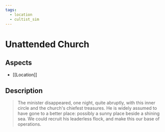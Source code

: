 ```yaml
---
tags:
  - location
  - cultist_sim
---
```


# Unattended Church

## Aspects
- [[Location]]
## Description
> The minister disappeared, one night, quite abruptly, with this inner circle and the church's chiefest treasures. He is widely assumed to have gone to a better place: possibly a sunny place beside a shining sea. We could recruit his leaderless flock, and make this our base of operations. 
